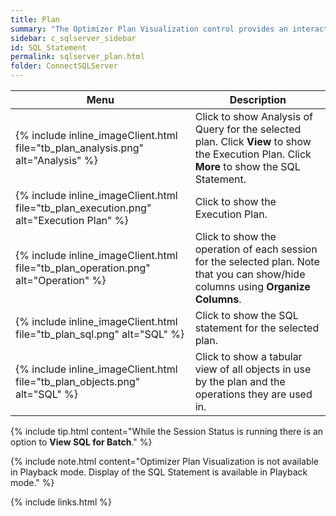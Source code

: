 ```yaml
---
title: Plan
summary: "The Optimizer Plan Visualization control provides an interactive and intuitive way to view your plan and statement."
sidebar: c_sqlserver_sidebar
id: SQL_Statement
permalink: sqlserver_plan.html
folder: ConnectSQLServer
---
```



Menu | Description
-----|------------
{% include inline_imageClient.html file="tb_plan_analysis.png" alt="Analysis" %} | Click to show Analysis of Query for the selected plan. Click **View** to show the Execution Plan. Click **More** to show the SQL Statement.
{% include inline_imageClient.html file="tb_plan_execution.png" alt="Execution Plan" %} | Click to show the Execution Plan.
{% include inline_imageClient.html file="tb_plan_operation.png" alt="Operation" %} | Click to show the operation of each session for the selected plan. Note that you can show/hide columns using **Organize Columns**.
{% include inline_imageClient.html file="tb_plan_sql.png" alt="SQL" %} | Click to show the SQL statement for the selected plan.
{% include inline_imageClient.html file="tb_plan_objects.png" alt="SQL" %} | Click to show a tabular view of all objects in use by the plan and the operations they are used in.


{% include tip.html content="While the Session Status is running there is an option to **View SQL for Batch**." %}

{% include note.html content="Optimizer Plan Visualization is not available in Playback mode. Display of the SQL Statement is available in Playback mode." %}


{% include links.html %}
